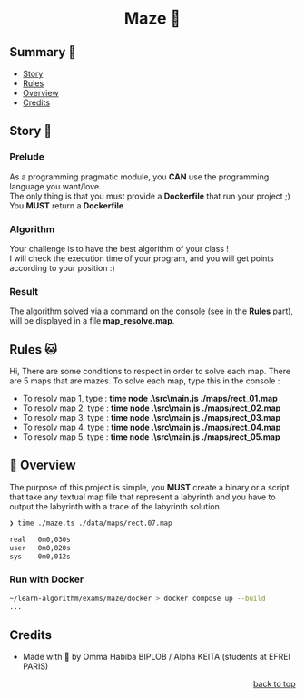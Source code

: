 <h1 align="center">
  Maze 🦄
</h1>

## <a name='summary'> Summary 🦄</a>

* [Story](#story)
* [Rules](#rules)
* [Overview](#overview)
* [Credits](#credits)

## <a name='story'>Story 🦊</a>

### Prelude

As a programming pragmatic module, you **CAN** use the programming language you want/love.<br />
The only thing is that you must provide a **Dockerfile** that run your project ;)
You **MUST** return a **Dockerfile**

### Algorithm

Your challenge is to have the best algorithm of your class ! <br />
I will check the execution time of your program, and you will get points according to your position :)

### Result

The algorithm solved via a command on the console (see in the **Rules** part), will be displayed in a file **map_resolve.map**.

## <a name='rules'> Rules 🐱</a>

Hi, There are some conditions to respect in order to solve each map. There are 5 maps that are mazes. To solve each map, type this in the console :

* To resolv map 1, type : **time node .\src\main.js ./maps/rect_01.map** 
* To resolv map 2, type : **time node .\src\main.js ./maps/rect_02.map** 
* To resolv map 3, type : **time node .\src\main.js ./maps/rect_03.map** 
* To resolv map 4, type : **time node .\src\main.js ./maps/rect_04.map** 
* To resolv map 5, type : **time node .\src\main.js ./maps/rect_05.map**

## <a name='overview'>🐨 Overview</a>

The purpose of this project is simple, you **MUST** create a binary or a script that take any textual map file that represent a labyrinth and you have to output the labyrinth with a trace of the labyrinth solution.
```sh
❯ time ./maze.ts ./data/maps/rect.07.map

real   0m0,030s
user   0m0,020s
sys    0m0,012s
```

### Run with Docker
```sh
~/learn-algorithm/exams/maze/docker > docker compose up --build
...
```

## <a name='credits'> Credits</a>

* Made with 💛 by Omma Habiba BIPLOB / Alpha KEITA (students at EFREI PARIS)

<p align="right"><a href="#top">back to top</a></p>
